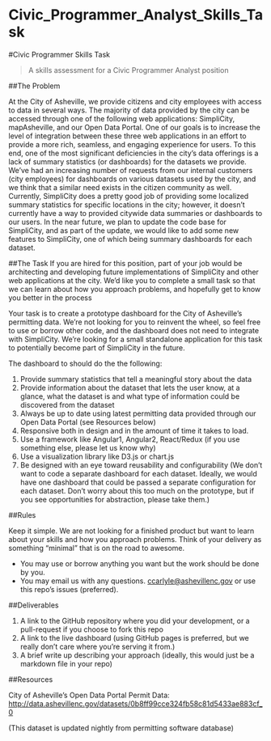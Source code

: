 # Civic_Programmer_Analyst_Skills_Task


#Civic Programmer Skills Task
> A skills assessment for a Civic Programmer Analyst position

##The Problem


At the City of Asheville, we provide citizens and city employees with access to data in several ways. The majority of data provided by the city can be accessed through one of the following web applications: SimpliCity, mapAsheville, and our Open Data Portal. One of our goals is to increase the level of integration between these three web applications in an effort to provide a more rich, seamless, and engaging experience for users. To this end, one of the most significant deficiencies in the city’s data offerings is a lack of summary statistics (or dashboards) for the datasets we provide. We’ve had an increasing number of requests from our internal customers (city employees) for dashboards on various datasets used by the city, and we think that a similar need exists in the citizen community as well.  Currently, SimpliCity does a pretty good job of providing some localized summary statistics for specific locations in the city; however, it doesn’t currently have a way to provided citywide data summaries or dashboards to our users. In the near future, we plan to update the code base for SimpliCity, and as part of the update, we would like to add some new features to SimpliCity, one of which being summary dashboards for each dataset. 


 
##The Task
If you are hired for this position, part of your job would be architecting and developing future implementations of SimpliCity and other web applications at the city. We’d like you to complete a small task so that we can learn about how you approach problems, and hopefully get to know you better in the process


Your task is to create a prototype dashboard for the City of Asheville’s permitting data. We’re not looking for you to reinvent the wheel, so feel free to use or borrow other code, and the dashboard does not need to integrate with SimpliCity. We’re looking for a small standalone application for this task to potentially become part of SimpliCity in the future.


The dashboard to should do the the following: 


1. Provide summary statistics that tell a meaningful story about the data
2. Provide information about the dataset that lets the user know, at a glance, what the dataset is and what type of information could be discovered from the dataset
3. Always be up to date using latest permitting data provided through our Open Data Portal (see Resources below)
4. Responsive both in design and in the amount of time it takes to load.
5. Use a framework like Angular1, Angular2, React/Redux (if you use something else, please let us know why)
6. Use a visualization library like D3.js or chart.js
7. Be designed with an eye toward reusability and configurability (We don’t want to code a separate dashboard for each dataset. Ideally, we would have one dashboard that could be passed a separate configuration for each dataset. Don’t worry about this too much on the prototype, but if you see opportunities for abstraction, please take them.)


##Rules 


Keep it simple. We are not looking for a finished product but want to learn about your skills and how you approach problems. Think of your delivery as something “minimal” that is on the road to awesome.


* You may use or borrow anything you want but the work should be done by you.
* You may email us with any questions. ccarlyle@ashevillenc.gov or use this repo’s issues (preferred).

##Deliverables
1. A link to the GitHub repository where you did your development, or a pull-request if you choose to fork this repo
2. A link to the live dashboard (using GitHub pages is preferred, but we really don’t care where you’re serving it from.)
3. A brief write up describing your approach (ideally, this would just be a markdown file in your repo)


##Resources


City of Asheville’s Open Data Portal Permit Data: http://data.ashevillenc.gov/datasets/0b8ff99cce324fb58c81d5433ae883cf_0


(This dataset is updated nightly from permitting software database)
